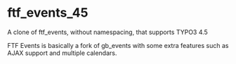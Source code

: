 ftf_events_45
=============

A clone of ftf_events, without namespacing, that supports TYPO3 4.5

FTF Events is basically a fork of gb_events with some extra features such as AJAX support and multiple calendars.

